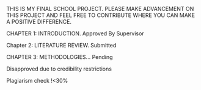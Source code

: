 THIS IS MY FINAL SCHOOL PROJECT. PLEASE MAKE ADVANCEMENT ON THIS PROJECT AND FEEL FREE TO CONTRIBUTE WHERE YOU CAN MAKE A POSITIVE DIFFERENCE.

CHAPTER 1: INTRODUCTION. Approved By Supervisor

Chapter 2: LITERATURE REVIEW. Submitted

CHAPTER 3: METHODOLOGIES... Pending

Disapproved due to credibility restrictions

Plagiarism check !<30%

